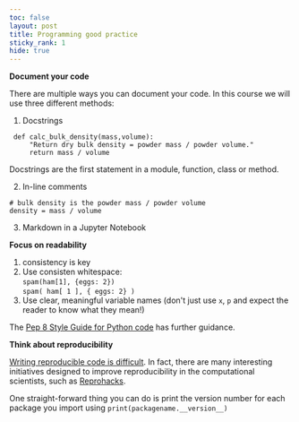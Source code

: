 ```yaml
---
toc: false
layout: post
title: Programming good practice
sticky_rank: 1
hide: true
---
```


**Document your code**

There are multiple ways you can document your code. In this course we will use three different methods:

1. Docstrings

```
 def calc_bulk_density(mass,volume):
     "Return dry bulk density = powder mass / powder volume."
     return mass / volume
```
Docstrings are the first statement in a module, function, class or method.

2. In-line comments

```
# bulk density is the powder mass / powder volume
density = mass / volume 
```

3. Markdown in a Jupyter Notebook

**Focus on readability**

1. consistency is key
2. Use consisten whitespace:  
	 `spam(ham[1], {eggs: 2})`   
	 `spam( ham[ 1 ], { eggs: 2} )`
3. Use clear, meaningful variable names (don't just use `x`, `p` and expect the reader to know what they mean!)

The [Pep 8 Style Guide for Python code](https://www.python.org/dev/peps/pep-0008/) has further guidance.

**Think about reproducibility**

[Writing reproducible code is difficult](https://www.nature.com/articles/d41586-020-02462-7). In fact, there are many interesting initiatives designed to improve reproducibility in the computational scientists, such as [Reprohacks](https://reprohacks.eu.pythonanywhere.com/about).

One straight-forward thing you can do is print the version number for each package you import using ```print(packagename.__version__)```
